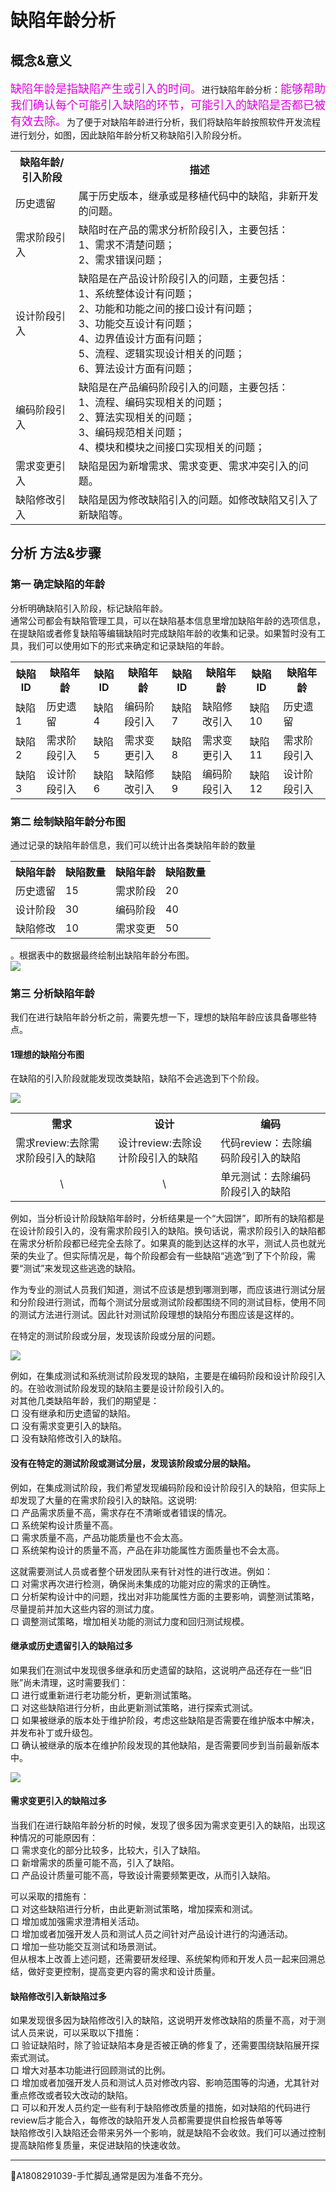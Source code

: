 # 缺陷年龄分析

## 概念&意义

<font color="#dd00dd" size="4" face="方正舒体">缺陷年龄是指缺陷产生或引入的时间。</font>进行缺陷年龄分析：<font color="#dd00dd" size="4" face="方正舒体">能够帮助我们确认每个可能引入缺陷的环节，可能引入的缺陷是否都已被有效去除。</font>为了便于对缺陷年龄进行分析，我们将缺陷年龄按照软件开发流程进行划分，如图，因此缺陷年龄分析又称缺陷引入阶段分析。
<table>
	<tr>
		<th width="20%">缺陷年龄/引入阶段</th>
		<th width="80%">描述</th>
	</tr>
	<tr>
		<td>历史遗留</td>
		<td>属于历史版本，继承或是移植代码中的缺陷，非新开发的问题。</td>
	</tr>
	<tr>
		<td>需求阶段引入</td>
		<td>缺陷时在产品的需求分析阶段引入，主要包括：<br>1、需求不清楚问题；<br>2、需求错误问题；</td>
	</tr>
	<tr>
		<td>设计阶段引入</td>
		<td>缺陷是在产品设计阶段引入的问题，主要包括：<br>1、系统整体设计有问题；<br>2、功能和功能之间的接口设计有问题；<br>3、功能交互设计有问题；<br>4、边界值设计方面有问题；<br>5、流程、逻辑实现设计相关的问题；<br>6、算法设计方面有问题；</td>
	</tr>
	<tr>
		<td>编码阶段引入</td>
		<td>缺陷是在产品编码阶段引入的问题，主要包括：<br>1、流程、编码实现相关的问题；<br>2、算法实现相关的问题；<br>3、编码规范相关问题；<br>4、模块和模块之间接口实现相关的问题；</td>
	</tr>
	<tr>
		<td>需求变更引入</td>
		<td>缺陷是因为新增需求、需求变更、需求冲突引入的问题。</td>
	</tr>
	<tr>
		<td>缺陷修改引入</td>
		<td>缺陷是因为修改缺陷引入的问题。如修改缺陷又引入了新缺陷等。</td>
	</tr>
</table>


## 分析 方法&步骤

### 第一 确定缺陷的年龄

分析明确缺陷引入阶段，标记缺陷年龄。   
通常公司都会有缺陷管理工具，可以在缺陷基本信息里增加缺陷年龄的选项信息，在提缺陷或者修复缺陷等编辑缺陷时完成缺陷年龄的收集和记录。如果暂时没有工具，我们可以使用如下的形式来确定和记录缺陷的年龄。

<table>
	<tr>
		<th>缺陷ID</th>
		<th>缺陷年龄</th>
		<th>缺陷ID</th>
		<th>缺陷年龄</th>
		<th>缺陷ID</th>
		<th>缺陷年龄</th>
		<th>缺陷ID</th>
		<th>缺陷年龄</th>
	</tr>
	<tr>
		<td>缺陷1</td>
		<td>历史遗留</td>
		<td>缺陷4</td>
		<td>编码阶段引入</td>
		<td>缺陷7</td>
		<td>缺陷修改引入</td>
		<td>缺陷10</td>
		<td>历史遗留</td>
	</tr>
	<tr>
		<td>缺陷2</td>
		<td>需求阶段引入</td>
		<td>缺陷5</td>
		<td>需求变更引入</td>
		<td>缺陷8</td>
		<td>需求变更引入</td>
		<td>缺陷11</td>
		<td>需求阶段引入</td>
	</tr>
	<tr>
		<td>缺陷3</td>
		<td>设计阶段引入</td>
		<td>缺陷6</td>
		<td>缺陷修改引入</td>
		<td>缺陷9</td>
		<td>编码阶段引入</td>
		<td>缺陷12</td>
		<td>设计阶段引入</td>
	</tr>
</table>

### 第二 绘制缺陷年龄分布图

通过记录的缺陷年龄信息，我们可以统计出各类缺陷年龄的数量
<table>
	<tr>
		<th width="25%">缺陷年龄</th>
		<th width="25%">缺陷数量</th>
		<th width="25%">缺陷年龄</th>
		<th width="25%">缺陷数量</th>
	</tr>
	<tr>
		<td>历史遗留</td>
		<td>15</td>
		<td>需求阶段</td>
		<td>20</td>
	</tr>
	<tr>
		<td>设计阶段</td>
		<td>30</td>
		<td>编码阶段</td>
		<td>40</td>
	</tr>
	<tr>
		<td>缺陷修改</td>
		<td>10</td>
		<td>需求变更</td>
		<td>50</td>
	</tr>
</table>

。根据表中的数据最终绘制出缺陷年龄分布图。   
![](https://shen89s.github.io/resFiles/r2/缺陷年龄分布图.jpg)

### 第三 分析缺陷年龄

我们在进行缺陷年龄分析之前，需要先想一下，理想的缺陷年龄应该具备哪些特点。

#### 1理想的缺陷分布图

在缺陷的引入阶段就能发现改类缺陷，缺陷不会逃逸到下个阶段。   

![](https://shen89s.github.io/resFiles/r2/引入阶段.jpg)

<table>
	<tr>
		<th>需求</th>
		<th>设计</th>
		<th>编码</th>
	</tr>
	<tr>
		<td>需求review:去除需求阶段引入的缺陷</td>
		<td>设计review:去除设计阶段引入的缺陷</td>
		<td>代码review：去除编码阶段引入的缺陷</td>
	</tr>
	<tr>
		<td align="center">\</td>
		<td align="center">\</td>
		<td align="left">单元测试：去除编码阶段引入的缺陷</td>
	</tr>

</table>

例如，当分析设计阶段缺陷年龄时，分析结果是一个“大园饼”，即所有的缺陷都是在设计阶段引入的，没有需求阶段引入的缺陷。换句话说，需求阶段引入的缺陷都在需求分析阶段都已经完全去除了。如果真的能到达这样的水平，测试人员也就光荣的失业了。但实际情况是，每个阶段都会有一些缺陷“逃逸”到了下个阶段，需要“测试”来发现这些逃逸的缺陷。    

作为专业的测试人员我们知道，测试不应该是想到哪测到哪，而应该进行测试分层和分阶段进行测试，而每个测试分层或测试阶段都围绕不同的测试目标，使用不同的测试方法进行测试。因此针对测试阶段理想的缺陷分布图应该是这样的。   

在特定的测试阶段或分层，发现该阶段或分层的问题。  

![](https://shen89s.github.io/resFiles/r2/发现特定测试分层问题.jpg)

例如，在集成测试和系统测试阶段发现的缺陷，主要是在编码阶段和设计阶段引入的。在验收测试阶段发现的缺陷主要是设计阶段引入的。       
对其他几类缺陷年龄，我们的期望是：   
口  没有继承和历史遗留的缺陷。   
口  没有需求变更引入的缺陷。   
口  没有缺陷修改引入的缺陷。

#### 没有在特定的测试阶段或测试分层，发现该阶段或分层的缺陷。

例如，在集成测试阶段，我们希望发现编码阶段和设计阶段引入的缺陷，但实际上却发现了大量的在需求阶段引入的缺陷。这说明:   
口  产品需求质量不高，需求存在不清晰或者错误的情况。   
口  系统架构设计质量不高。   
口  需求质量不高，产品功能质量也不会太高。   
口  系统架构设计的质量不高，产品在非功能属性方面质量也不会太高。

这就需要测试人员或者整个研发团队来有针对性的进行改进。例如：      
口  对需求再次进行检测，确保尚未集成的功能对应的需求的正确性。   
口  分析架构设计中的问题，找出对非功能属性方面的主要影响，调整测试策略，尽量提前并加大这些内容的测试力度。   
口  调整测试策略，增加相关功能的测试力度和回归测试规模。

#### 继承或历史遗留引入的缺陷过多

如果我们在测试中发现很多继承和历史遗留的缺陷，这说明产品还存在一些“旧账”尚未清理，这时需要我们：      
口  进行或重新进行老功能分析，更新测试策略。   
口  对这些缺陷进行分析，由此更新测试策略，进行探索式测试。   
口  如果被继承的版本处于维护阶段，考虑这些缺陷是否需要在维护版本中解决，并发布补丁或升级包。   
口  确认被继承的版本在维护阶段发现的其他缺陷，是否需要同步到当前最新版本中。

![](https://shen89s.github.io/resFiles/r2/清理旧账.jpg)

#### 需求变更引入的缺陷过多

当我们在进行缺陷年龄分析的时候，发现了很多因为需求变更引入的缺陷，出现这种情况的可能原因有：   
口  需求变化的部分比较多，比较大，引入了缺陷。   
口  新增需求的质量可能不高，引入了缺陷。   
口  产品设计质量可能不高，导致设计需要频繁更改，从而引入缺陷。

可以采取的措施有：   
口  对这些缺陷进行分析，由此更新测试策略，增加探索和测试。   
口  增加或加强需求澄清相关活动。   
口  增加或者加强开发人员和测试人员之间针对产品设计进行的沟通活动。   
口  增加一些功能交互测试和场景测试。   
但从根本上改善上述问题，还需要研发经理、系统架构师和开发人员一起来回溯总结，做好变更控制，提高变更内容的需求和设计质量。

#### 缺陷修改引入新缺陷过多

如果发现很多因为缺陷修改引入的缺陷，这说明开发修改缺陷的质量不高，对于测试人员来说，可以采取以下措施：   
口  验证缺陷时，除了验证缺陷本身是否被正确的修复了，还需要围绕缺陷展开探索式测试。   
口  增大对基本功能进行回顾测试的比例。   
口  增加或者加强开发人员和测试人员对修改内容、影响范围等的沟通，尤其针对重点修改或者较大改动的缺陷。   
口  可以和开发人员约定一些有利于缺陷修改质量的措施，如对缺陷的代码进行review后才能合入，每修改的缺陷开发人员都需要提供自检报告单等等   
缺陷修改引入缺陷还会带来另外一个影响，就是缺陷不会收敛。我们可以通过控制提高缺陷修复质量，来促进缺陷的快速收敛。

* * *
:bell:A1808291039-手忙脚乱通常是因为准备不充分。
